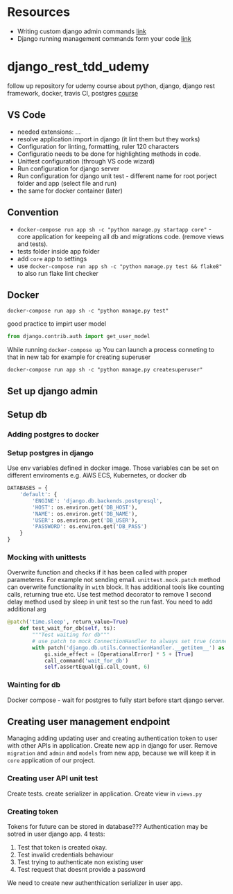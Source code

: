 # Resources
* Writing custom django admin commands [link](https://docs.djangoproject.com/en/2.1/howto/custom-management-commands/#module-django.core.management)
* Django running management commands form your code [link](https://docs.djangoproject.com/en/2.1/ref/django-admin/#django.core.management.call_command)



# django_rest_tdd_udemy
follow up repository for udemy course about python, django, django rest framework, docker, travis CI, postgres [course](https://www.udemy.com/course/django-python-advanced/)

## VS Code

* needed extensions: ...
* resolve application import in django (it lint them but they works)
* Configuration for linting, formatting, ruler 120 characters
* Configuratio needs to be done for highlighting methods in code.
* Unittest configuration (through VS code wizard)
* Run configuration for django server
* Run configuration for django unit test - different name for root porject folder and app (select file and run)
* the same for docker container (later)


## Convention
* `docker-compose run app sh -c "python manage.py startapp core"` - core application for keepeing all db and migrations code. (remove views and tests).
* tests folder inside app folder
* add `core` app to settings
* use `docker-compose run app sh -c "python manage.py test && flake8"` to also run flake lint checker

## Docker

```
docker-compose run app sh -c "python manage.py test"
```

good practice to impirt user model
``` python
from django.contrib.auth import get_user_model
```

While running `docker-compose up` You can launch a process conneting to that in new tab for example for creating superuser
```
docker-compose run app sh -c "python manage.py createsuperuser"
```



## Set up django admin

## Setup db
### Adding postgres to docker
### Setup postgres in django

Use env variables defined in docker image. Those variables can be set on different enviroments e.g. AWS ECS, Kubernetes, or docker db
```python
DATABASES = {
    'default': {
        'ENGINE': 'django.db.backends.postgresql',
        'HOST': os.environ.get('DB_HOST'),
        'NAME': os.environ.get('DB_NAME'),
        'USER': os.environ.get('DB_USER'),
        'PASSWORD': os.environ.get('DB_PASS')
    }
}
```

### Mocking with unittests

Overwrite function and checks if it has been called with proper parameteres. For example not sending email.
`unittest.mock.patch` method can overwrite functionality in `with` block. It has additional tools like counting calls, returning true etc.
Use test method decorator to remove 1 second delay method used by sleep in unit test so the run fast. You need to add additional arg
```python
@patch('time.sleep', return_value=True)
    def test_wait_for_db(self, ts):
        """Test waiting for db"""
        # use patch to mock ConnectionHandler to always set true (connection to db is available ervery time its called)
        with patch('django.db.utils.ConnectionHandler.__getitem__') as gi:
            gi.side_effect = [OperationalError] * 5 + [True]
            call_command('wait_for_db')
            self.assertEqual(gi.call_count, 6)
```


### Wainting for db
Docker compose - wait for postgres to fully start before start django server.


## Creating user management endpoint
Managing adding updating user and creating authentication token to user with other APIs in application. Create new app in django for user. Remove `migration` and `admin` and `models` from new app, because we will keep it in `core` application of our project.

### Creating user API unit test
Create tests. create serializer in application. Create view in `views.py`

### Creating token
Tokens for future can be stored in database??? Authentication may be sotred in user django app. 4 tests:
1. Test that token is created okay.
2. Test invalid credentials behaviour
3. Test trying to authenticate non existing user
4. Test request that doesnt provide a password

We need to create new authenthication serializer in user app.

